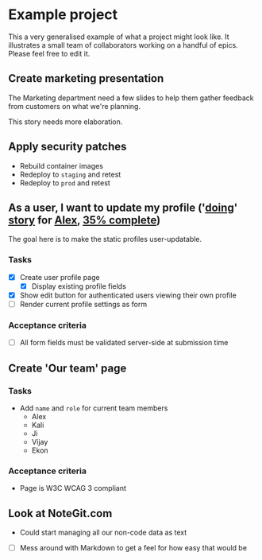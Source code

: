 # Example project [](?type=board&ng_level=1&ng_child_type=story&ng_child_status=backlog&ng_view=kanban)

This a very generalised example of what a project might look like.  It illustrates a small team of collaborators working on a handful of epics.  Please feel free to edit it.


## Create marketing presentation

The Marketing department need a few slides to help them gather feedback from customers on what we're planning.

This story needs more elaboration.


## Apply security patches

+ Rebuild container images
+ Redeploy to `staging` and retest
+ Redeploy to `prod` and retest


## As a user, I want to update my profile ('[doing](?status=doing)' [story](?type=story) for [Alex](?assignee=Alex), [35% complete](?progress=35&progress_unit=%25&progress_max=100))

The goal here is to make the static profiles user-updatable.

### Tasks
+ [x] Create user profile page
  + [x] Display existing profile fields
+ [x] Show edit button for authenticated users viewing their own profile
+ [ ] Render current profile settings as form

### Acceptance criteria
+ [ ] All form fields must be validated server-side at submission time


## Create 'Our team' page [](?status=backlog)

### Tasks
+ Add `name` and `role` for current team members
  + Alex
  + Kali
  + Ji
  + Vijay
  + Ekon

### Acceptance criteria
+ Page is W3C WCAG 3 compliant


## Look at NoteGit.com [](?status=doing)

+ Could start managing all our non-code data as text
+ [ ] Mess around with Markdown to get a feel for how easy that would be 

